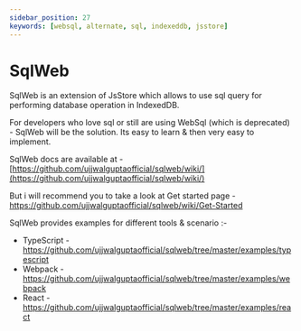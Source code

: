 ```yaml
---
sidebar_position: 27
keywords: [websql, alternate, sql, indexeddb, jsstore]
---
```


# SqlWeb
SqlWeb is an extension of JsStore which allows to use sql query for performing database operation in IndexedDB.

For developers who love sql or still are using WebSql (which is deprecated) - SqlWeb will be the solution. Its easy to learn & then very easy to implement. 

SqlWeb docs are available at - [https://github.com/ujjwalguptaofficial/sqlweb/wiki/](https://github.com/ujjwalguptaofficial/sqlweb/wiki/)

But i will recommend you to take a look at Get started page - https://github.com/ujjwalguptaofficial/sqlweb/wiki/Get-Started

SqlWeb provides examples for different tools & scenario :-

* TypeScript - https://github.com/ujjwalguptaofficial/sqlweb/tree/master/examples/typescript
* Webpack - https://github.com/ujjwalguptaofficial/sqlweb/tree/master/examples/webpack
* React - https://github.com/ujjwalguptaofficial/sqlweb/tree/master/examples/react


